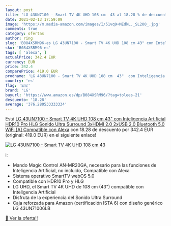 ```yaml
---
layout: post
title: 'LG 43UN7100 - Smart TV 4K UHD 108 cm  43 al 18.28 % de descuento'
date: 2021-02-13 17:59:09
image: 'https://m.media-amazon.com/images/I/51vq9+MEdkL._SL200_.jpg'
comments: true
category: ofertas
author: ring
slug: 'B084XSRM96-es LG 43UN7100 - Smart TV 4K UHD 108 cm 43" con Inteligencia...'
sku: 'B084XSRM96-es'
tags: [ 'alexa', ]
actualPrice: 342.4 EUR
currency: EUR
price: 342.4
comparePrice: 419.0 EUR
prodname: 'LG 43UN7100 - Smart TV 4K UHD 108 cm  43"  con Inteligencia Artificial  HDR10 Pro  HLG  Sonido Ultra Surround  3xHDMI 2.0  2xUSB 2.0  Bluetooth 5.0  WiFi [A]  Compatible con Alexa'
country: 'es'
flag: '🇪🇸'
brand: 'LG'
buyurl: 'https://www.amazon.es/dp/B084XSRM96/?tag=tolees-21'
descuento: '18.28'
average: '376.280533333334'
---
```


Está [LG 43UN7100 - Smart TV 4K UHD 108 cm  43"  con Inteligencia Artificial  HDR10 Pro  HLG  Sonido Ultra Surround  3xHDMI 2.0  2xUSB 2.0  Bluetooth 5.0  WiFi [A]  Compatible con Alexa](https://www.amazon.es/dp/B084XSRM96/?tag=tolees-21) con 18.28 de descuento por 342.4 EUR (original: 419.0 EUR) en el siguiente enlace!

[![LG 43UN7100 - Smart TV 4K UHD 108 cm  43](https://m.media-amazon.com/images/I/51vq9+MEdkL._SL200_.jpg)](https://www.amazon.es/dp/B084XSRM96/?tag=tolees-21)

ℹ️:

- Mando Magic Control AN-MR20GA, necesario para las funciones de Inteligencia Artificial, no incluido, Compatible con Alexa
- Sistema operativo SmartTV webOS 5.0
- Compatible con HDR10 Pro y HLG
- LG UHD, el Smart TV 4K UHD de 108 cm (43") compatible con Inteligencia Artificial
- Disfruta de la experiencia del Sonido Ultra Surround
- Caja reforzada para Amazon (certificación ISTA 6) con diseño genérico LG 43UN71006LB

[🛒 Ver la oferta!!](https://www.amazon.es/dp/B084XSRM96/?tag=tolees-21)
